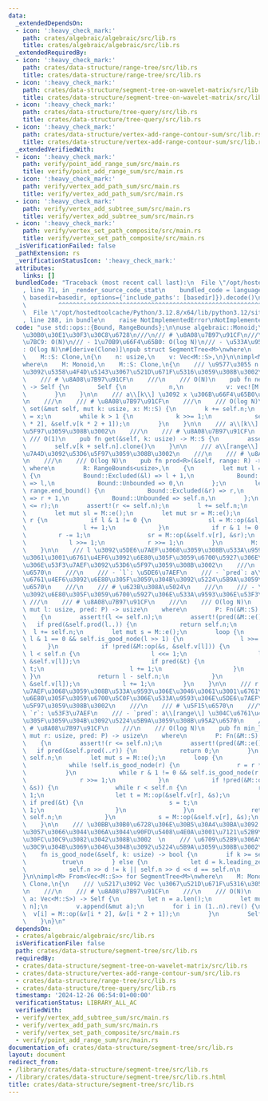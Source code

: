 ```yaml
---
data:
  _extendedDependsOn:
  - icon: ':heavy_check_mark:'
    path: crates/algebraic/algebraic/src/lib.rs
    title: crates/algebraic/algebraic/src/lib.rs
  _extendedRequiredBy:
  - icon: ':heavy_check_mark:'
    path: crates/data-structure/range-tree/src/lib.rs
    title: crates/data-structure/range-tree/src/lib.rs
  - icon: ':heavy_check_mark:'
    path: crates/data-structure/segment-tree-on-wavelet-matrix/src/lib.rs
    title: crates/data-structure/segment-tree-on-wavelet-matrix/src/lib.rs
  - icon: ':heavy_check_mark:'
    path: crates/data-structure/tree-query/src/lib.rs
    title: crates/data-structure/tree-query/src/lib.rs
  - icon: ':heavy_check_mark:'
    path: crates/data-structure/vertex-add-range-contour-sum/src/lib.rs
    title: crates/data-structure/vertex-add-range-contour-sum/src/lib.rs
  _extendedVerifiedWith:
  - icon: ':heavy_check_mark:'
    path: verify/point_add_range_sum/src/main.rs
    title: verify/point_add_range_sum/src/main.rs
  - icon: ':heavy_check_mark:'
    path: verify/vertex_add_path_sum/src/main.rs
    title: verify/vertex_add_path_sum/src/main.rs
  - icon: ':heavy_check_mark:'
    path: verify/vertex_add_subtree_sum/src/main.rs
    title: verify/vertex_add_subtree_sum/src/main.rs
  - icon: ':heavy_check_mark:'
    path: verify/vertex_set_path_composite/src/main.rs
    title: verify/vertex_set_path_composite/src/main.rs
  _isVerificationFailed: false
  _pathExtension: rs
  _verificationStatusIcon: ':heavy_check_mark:'
  attributes:
    links: []
  bundledCode: "Traceback (most recent call last):\n  File \"/opt/hostedtoolcache/Python/3.12.8/x64/lib/python3.12/site-packages/onlinejudge_verify/documentation/build.py\"\
    , line 71, in _render_source_code_stat\n    bundled_code = language.bundle(stat.path,\
    \ basedir=basedir, options={'include_paths': [basedir]}).decode()\n          \
    \         ^^^^^^^^^^^^^^^^^^^^^^^^^^^^^^^^^^^^^^^^^^^^^^^^^^^^^^^^^^^^^^^^^^^^^^^^^^^^^^^^^\n\
    \  File \"/opt/hostedtoolcache/Python/3.12.8/x64/lib/python3.12/site-packages/onlinejudge_verify/languages/rust.py\"\
    , line 288, in bundle\n    raise NotImplementedError\nNotImplementedError\n"
  code: "use std::ops::{Bound, RangeBounds};\n\nuse algebraic::Monoid;\n\n/// \u30BB\
    \u30B0\u30E1\u30F3\u30C8\u6728\n///\n/// # \u8A08\u7B97\u91CF\n///\n/// - \u69CB\
    \u7BC9: O(N)\n/// - 1\u70B9\u66F4\u65B0: O(log N)\n/// - \u533A\u9593\u53D6\u5F97\
    : O(log N)\n#[derive(Clone)]\npub struct SegmentTree<M>\nwhere\n    M: Monoid,\n\
    \    M::S: Clone,\n{\n    n: usize,\n    v: Vec<M::S>,\n}\n\nimpl<M> SegmentTree<M>\n\
    where\n    M: Monoid,\n    M::S: Clone,\n{\n    /// \u9577\u3055 n \u306E\u5217\
    \u3092\u5358\u4F4D\u5143\u3067\u521D\u671F\u5316\u3059\u308B\u3002\n    ///\n\
    \    /// # \u8A08\u7B97\u91CF\n    ///\n    /// O(N)\n    pub fn new(n: usize)\
    \ -> Self {\n        Self {\n            n,\n            v: vec![M::e(); n * 2],\n\
    \        }\n    }\n\n    /// a\\[k\\] \u3092 x \u306B\u66F4\u65B0\u3059\u308B\u3002\
    \n    ///\n    /// # \u8A08\u7B97\u91CF\n    ///\n    /// O(log N)\n    pub fn\
    \ set(&mut self, mut k: usize, x: M::S) {\n        k += self.n;\n        self.v[k]\
    \ = x;\n        while k > 1 {\n            k >>= 1;\n            self.v[k] = M::op(&self.v[k\
    \ * 2], &self.v[k * 2 + 1]);\n        }\n    }\n\n    /// a\\[k\\] \u3092\u53D6\
    \u5F97\u3059\u308B\u3002\n    ///\n    /// # \u8A08\u7B97\u91CF\n    ///\n   \
    \ /// O(1)\n    pub fn get(&self, k: usize) -> M::S {\n        assert!(k < self.n);\n\
    \        self.v[k + self.n].clone()\n    }\n\n    /// a\\[range\\] \u306E\u7DCF\
    \u7A4D\u3092\u53D6\u5F97\u3059\u308B\u3002\n    ///\n    /// # \u8A08\u7B97\u91CF\
    \n    ///\n    /// O(log N)\n    pub fn prod<R>(&self, range: R) -> M::S\n   \
    \ where\n        R: RangeBounds<usize>,\n    {\n        let mut l = match range.start_bound()\
    \ {\n            Bound::Excluded(&l) => l + 1,\n            Bound::Included(&l)\
    \ => l,\n            Bound::Unbounded => 0,\n        };\n        let mut r = match\
    \ range.end_bound() {\n            Bound::Excluded(&r) => r,\n            Bound::Included(&r)\
    \ => r + 1,\n            Bound::Unbounded => self.n,\n        };\n        assert!(l\
    \ <= r);\n        assert!(r <= self.n);\n        l += self.n;\n        r += self.n;\n\
    \        let mut sl = M::e();\n        let mut sr = M::e();\n        while l <\
    \ r {\n            if l & 1 != 0 {\n                sl = M::op(&sl, &self.v[l]);\n\
    \                l += 1;\n            }\n            if r & 1 != 0 {\n       \
    \         r -= 1;\n                sr = M::op(&self.v[r], &sr);\n            }\n\
    \            l >>= 1;\n            r >>= 1;\n        }\n        M::op(&sl, &sr)\n\
    \    }\n\n    /// l \u3092\u5DE6\u7AEF\u3068\u3059\u308B\u533A\u9593\u306E\u3046\
    \u3061\u3001\u6761\u4EF6\u3092\u6E80\u305F\u3059\u6700\u5927\u306E\u533A\u9593\
    \u306E\u53F3\u7AEF\u3092\u53D6\u5F97\u3059\u308B\u3002\n    ///\n    /// # \u5F15\
    \u6570\n    ///\n    /// - `l`: \u5DE6\u7AEF\n    /// - `pred`: a\\[range\\] \u304C\
    \u6761\u4EF6\u3092\u6E80\u305F\u3059\u304B\u3092\u5224\u5B9A\u3059\u308B\u95A2\
    \u6570\n    ///\n    /// # \u623B\u308A\u5024\n    ///\n    /// - \u6761\u4EF6\
    \u3092\u6E80\u305F\u3059\u6700\u5927\u306E\u533A\u9593\u306E\u53F3\u7AEF\n   \
    \ ///\n    /// # \u8A08\u7B97\u91CF\n    ///\n    /// O(log N)\n    pub fn max_right<P>(&self,\
    \ mut l: usize, pred: P) -> usize\n    where\n        P: Fn(&M::S) -> bool,\n\
    \    {\n        assert!(l <= self.n);\n        assert!(pred(&M::e()));\n     \
    \   if pred(&self.prod(l..)) {\n            return self.n;\n        }\n      \
    \  l += self.n;\n        let mut s = M::e();\n        loop {\n            while\
    \ l & 1 == 0 && self.is_good_node(l >> 1) {\n                l >>= 1;\n      \
    \      }\n            if !pred(&M::op(&s, &self.v[l])) {\n                while\
    \ l < self.n {\n                    l <<= 1;\n                    let t = M::op(&s,\
    \ &self.v[l]);\n                    if pred(&t) {\n                        s =\
    \ t;\n                        l += 1;\n                    }\n               \
    \ }\n                return l - self.n;\n            }\n            s = M::op(&s,\
    \ &self.v[l]);\n            l += 1;\n        }\n    }\n\n    /// r \u3092\u53F3\
    \u7AEF\u3068\u3059\u308B\u533A\u9593\u306E\u3046\u3061\u3001\u6761\u4EF6\u3092\
    \u6E80\u305F\u3059\u6700\u5C0F\u306E\u533A\u9593\u306E\u5DE6\u7AEF\u3092\u53D6\
    \u5F97\u3059\u308B\u3002\n    ///\n    /// # \u5F15\u6570\n    ///\n    /// -\
    \ `r`: \u53F3\u7AEF\n    /// - `pred`: a\\[range\\] \u304C\u6761\u4EF6\u3092\u6E80\
    \u305F\u3059\u304B\u3092\u5224\u5B9A\u3059\u308B\u95A2\u6570\n    ///\n    ///\
    \ # \u8A08\u7B97\u91CF\n    ///\n    /// O(log N)\n    pub fn min_left<P>(&self,\
    \ mut r: usize, pred: P) -> usize\n    where\n        P: Fn(&M::S) -> bool,\n\
    \    {\n        assert!(r <= self.n);\n        assert!(pred(&M::e()));\n     \
    \   if pred(&self.prod(..r)) {\n            return 0;\n        }\n        r +=\
    \ self.n;\n        let mut s = M::e();\n        loop {\n            r -= 1;\n\
    \            while !self.is_good_node(r) {\n                r = r * 2 + 1;\n \
    \           }\n            while r & 1 != 0 && self.is_good_node(r >> 1) {\n \
    \               r >>= 1;\n            }\n            if !pred(&M::op(&self.v[r],\
    \ &s)) {\n                while r < self.n {\n                    r = r * 2 +\
    \ 1;\n                    let t = M::op(&self.v[r], &s);\n                   \
    \ if pred(&t) {\n                        s = t;\n                        r -=\
    \ 1;\n                    }\n                }\n                return r + 1 -\
    \ self.n;\n            }\n            s = M::op(&self.v[r], &s);\n        }\n\
    \    }\n\n    /// \u30BB\u30B0\u6728\u306E\u30B5\u30A4\u30BA\u3092 2 \u51AA\u306B\
    \u3057\u3066\u3044\u306A\u3044\u90FD\u5408\u4E0A\u3001\u7121\u52B9\u306A\u30CE\
    \u30FC\u30C9\u3082\u3042\u308B\u3002  \n    /// \u6709\u52B9\u306A\u30CE\u30FC\
    \u30C9\u304B\u3069\u3046\u304B\u3092\u5224\u5B9A\u3059\u308B\u3002\n    #[inline]\n\
    \    fn is_good_node(&self, k: usize) -> bool {\n        if k >= self.n {\n  \
    \          true\n        } else {\n            let d = k.leading_zeros() - self.n.leading_zeros();\n\
    \            self.n >> d != k || self.n >> d << d == self.n\n        }\n    }\n\
    }\n\nimpl<M> From<Vec<M::S>> for SegmentTree<M>\nwhere\n    M: Monoid,\n    M::S:\
    \ Clone,\n{\n    /// \u5217\u3092 Vec \u3067\u521D\u671F\u5316\u3059\u308B\u3002\
    \n    ///\n    /// # \u8A08\u7B97\u91CF\n    ///\n    /// O(N)\n    fn from(mut\
    \ a: Vec<M::S>) -> Self {\n        let n = a.len();\n        let mut v = vec![M::e();\
    \ n];\n        v.append(&mut a);\n        for i in (1..n).rev() {\n          \
    \  v[i] = M::op(&v[i * 2], &v[i * 2 + 1]);\n        }\n        Self { n, v }\n\
    \    }\n}\n"
  dependsOn:
  - crates/algebraic/algebraic/src/lib.rs
  isVerificationFile: false
  path: crates/data-structure/segment-tree/src/lib.rs
  requiredBy:
  - crates/data-structure/segment-tree-on-wavelet-matrix/src/lib.rs
  - crates/data-structure/vertex-add-range-contour-sum/src/lib.rs
  - crates/data-structure/range-tree/src/lib.rs
  - crates/data-structure/tree-query/src/lib.rs
  timestamp: '2024-12-26 06:54:01+00:00'
  verificationStatus: LIBRARY_ALL_AC
  verifiedWith:
  - verify/vertex_add_subtree_sum/src/main.rs
  - verify/vertex_add_path_sum/src/main.rs
  - verify/vertex_set_path_composite/src/main.rs
  - verify/point_add_range_sum/src/main.rs
documentation_of: crates/data-structure/segment-tree/src/lib.rs
layout: document
redirect_from:
- /library/crates/data-structure/segment-tree/src/lib.rs
- /library/crates/data-structure/segment-tree/src/lib.rs.html
title: crates/data-structure/segment-tree/src/lib.rs
---
```

